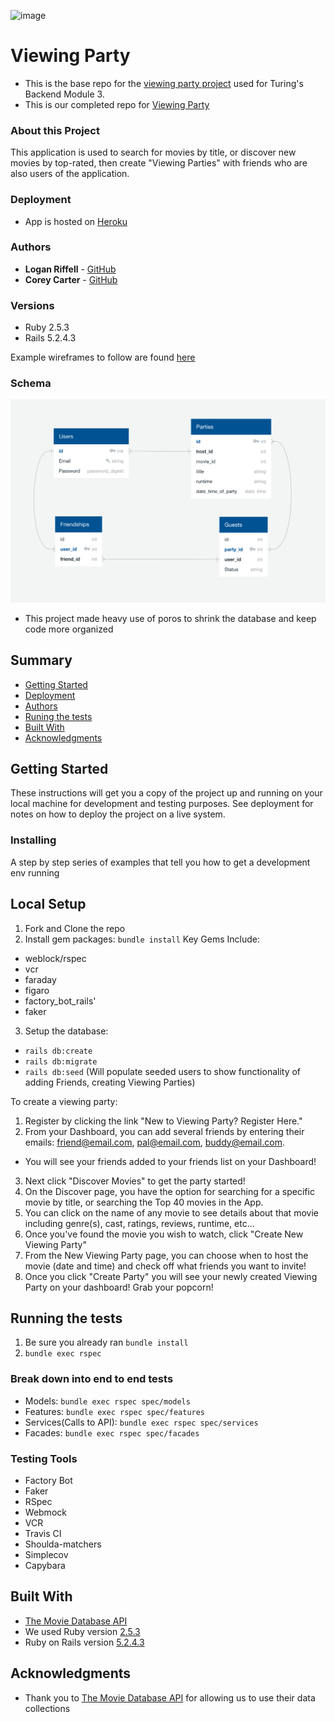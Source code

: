 ![image](https://travis-ci.org/lkriffell/viewing_party.svg?branch=main)
# Viewing Party

  - This is the base repo for the [viewing party project](https://backend.turing.io/module3/projects/viewing_party) used for Turing's Backend Module 3.
  - This is our completed repo for [Viewing Party](https://github.com/lkriffell/viewing_party)

### About this Project

This application is used to search for movies by title, or discover new movies by top-rated, then create "Viewing Parties" with friends who
are also users of the application.

### Deployment
  - App is hosted on [Heroku](https://limitless-castle-72832.herokuapp.com/)

### Authors
  - **Logan Riffell** - [GitHub](https://github.com/coreycartercodes)
  - **Corey Carter** - [GitHub](https://github.com/lkriffell)

### Versions

- Ruby 2.5.3
- Rails 5.2.4.3

Example wireframes to follow are found [here](https://backend.turing.io/module3/projects/viewing_party/wireframes)

### Schema

  ![Schema](/app/assets/images/schema.png)
  - This project made heavy use of poros to shrink the database and keep code more organized

## Summary

  - [Getting Started](#getting-started)
  - [Deployment](#deployment)
  - [Authors](#authors)
  - [Runing the tests](#running-the-tests)
  - [Built With](#built-with)
  - [Acknowledgments](#acknowledgments)

## Getting Started

These instructions will get you a copy of the project up and running on
your local machine for development and testing purposes. See deployment
for notes on how to deploy the project on a live system.

### Installing

A step by step series of examples that tell you how to get a development
env running

## Local Setup

1. Fork and Clone the repo
2. Install gem packages: `bundle install`
  Key Gems Include:
  - weblock/rspec
  - vcr
  - faraday
  - figaro
  - factory_bot_rails'
  - faker

3. Setup the database:
- `rails db:create`
- `rails db:migrate`
- `rails db:seed` (Will populate seeded users to show functionality of adding Friends, creating Viewing Parties)

To create a viewing party:
1. Register by clicking the link "New to Viewing Party? Register Here."
2. From your Dashboard, you can add several friends by entering their emails: friend@email.com, pal@email.com, buddy@email.com.
- You will see your friends added to your friends list on your Dashboard!
3. Next click "Discover Movies" to get the party started!
4. On the Discover page, you have the option for searching for a specific movie by title, or searching the Top 40 movies in the App.
5. You can click on the name of any movie to see details about that movie including genre(s), cast, ratings, reviews, runtime, etc...
6. Once you've found the movie you wish to watch, click "Create New Viewing Party"
7. From the New Viewing Party page, you can choose when to host the movie (date and time) and check off what friends you want to invite!
8. Once you click "Create Party" you will see your newly created Viewing Party on your dashboard! Grab your popcorn!

## Running the tests
1. Be sure you already ran `bundle install`
2. `bundle exec rspec`

### Break down into end to end tests

- Models: `bundle exec rspec spec/models`
- Features: `bundle exec rspec spec/features`
- Services(Calls to API): `bundle exec rspec spec/services`
- Facades: `bundle exec rspec spec/facades`

### Testing Tools
  - Factory Bot
  - Faker
  - RSpec
  - Webmock
  - VCR
  - Travis CI
  - Shoulda-matchers
  - Simplecov
  - Capybara

## Built With
  - [The Movie Database API](https://developers.themoviedb.org/3)
  - We used Ruby version [2.5.3](https://ruby-doc.org/core-2.5.3/)
  - Ruby on Rails version [5.2.4.3](https://rubygems.org/gems/rails/versions/5.2.4.3)

## Acknowledgments
  - Thank you to [The Movie Database API](https://developers.themoviedb.org/3) for allowing us to use their data collections
